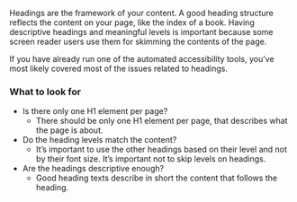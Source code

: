 Headings are the framework of your content. A good heading structure reflects the content on your page, like the index of a book. Having descriptive headings and meaningful levels is important because some screen reader users use them for skimming the contents of the page.

If you have already run one of the automated accessibility tools, you’ve most likely covered most of the issues related to headings.

### What to look for

* Is there only one H1 element per page?  
   * There should be only one H1 element per page, that describes what the page is about.
* Do the heading levels match the content?  
   * It’s important to use the other headings based on their level and not by their font size. It’s important not to skip levels on headings.
* Are the headings descriptive enough?  
   * Good heading texts describe in short the content that follows the heading.